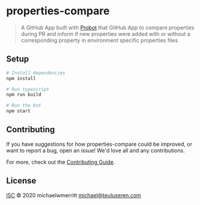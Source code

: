 # properties-compare

> A GitHub App built with [Probot](https://github.com/probot/probot) that GitHub App to compare properties during PR and inform if new properties were added with or without a corresponding property in environment specific properties files

## Setup

```sh
# Install dependencies
npm install

# Run typescript
npm run build

# Run the bot
npm start
```

## Contributing

If you have suggestions for how properties-compare could be improved, or want to report a bug, open an issue! We'd love all and any contributions.

For more, check out the [Contributing Guide](CONTRIBUTING.md).

## License

[ISC](LICENSE) © 2020 michaelwmerritt <michael@teuluseren.com>
